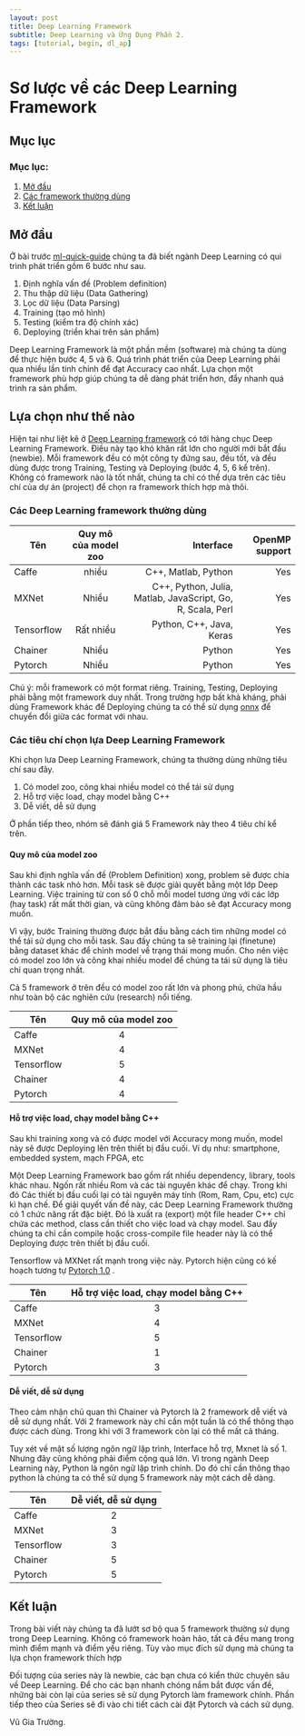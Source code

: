 ```yaml
---
layout: post
title: Deep Learning Framework
subtitle: Deep Learning và Ứng Dụng Phần 2.
tags: [tutorial, begin, dl_ap]
---
```


# Sơ lược về các Deep Learning Framework

## Mục lục

### Mục lục:
1. [Mở đầu](#intro)
2. [Các framework thường dùng](#tools)
3. [Kết luận](#end)


## Mở đầu <a name="intro"></a>

Ở bài trước [ml-quick-guide](https://dlapplications.github.io/2018-06-02-ml-quick-guide/) 
chúng ta đã biết ngành Deep Learning có qui trình phát triển gồm 6 bước như sau. 

1. Định nghĩa vấn đề (Problem definition)
2. Thu thập dữ liệu (Data Gathering)
3. Lọc dữ liệu (Data Parsing)
4. Training (tạo mô hình)
5. Testing (kiểm tra độ chính xác)
6. Deploying (triển khai trên sản phẩm)

Deep Learning Framework là một phần mềm (software) mà chúng ta dùng để thực hiện bước 4, 5 và 6. Quá trình phát triển của Deep Learning phải qua nhiều lần tinh chỉnh để đạt Accuracy cao nhất. Lựa chọn một framework phù hợp giúp chúng ta dễ dàng phát triển hơn, đẩy nhanh quá trình ra sản phẩm. 

## Lựa chọn như thế nào <a name="tools"></a>

Hiện tại như liệt kê ở  [Deep Learning framework](https://en.wikipedia.org/wiki/Comparison_of_deep_learning_software) có tới hàng chục Deep Learning Framework. Điều này tạo khó khăn rất lớn cho người mới bắt đầu (newbie). Mỗi framework đều có một công ty đứng sau, đều tốt, và đều dùng được trong Training, Testing và Deploying (bước 4, 5, 6 kể trên). Không có framework nào là tốt nhất, chúng ta chỉ có thể dựa trên các tiêu chí của dự án (project) để chọn ra framework thích hợp mà thôi.

### Các Deep Learning framework thường dùng

| Tên        | Quy mô của model zoo   | Interface  | OpenMP support |
| ---------- |:-------------:| -----:     | -------:|
| Caffe       | nhiều  | C++, Matlab, Python      | Yes |
| MXNet      | Nhiều      |    C++, Python, Julia, Matlab, JavaScript, Go, R, Scala, Perl | Yes |
| Tensorflow | Rất nhiều      |    Python, C++, Java, Keras | Yes |
| Chainer    | Nhiều      |   Python    | Yes |
| Pytorch    | Nhiều      |    Python | Yes |

Chú ý: mỗi framework có một format riêng. Training, Testing, Deploying phải bằng một framework duy nhất. Trong trường hợp bất khả kháng, phải dùng Framework khác để Deploying chúng ta có thể sử dụng  [onnx](https://github.com/onnx) để chuyển đổi giữa các format với nhau. 

### Các tiêu chí chọn lựa Deep Learning Framework

Khi chọn lưa Deep Learning Framework, chúng ta thường dùng những tiêu chí sau đây.

1. Có model zoo, công khai nhiều model có thể tái sử dụng
2. Hỗ trợ việc load, chạy model bằng C++ 
3. Dễ viết, dễ sử dụng

Ở phần tiếp theo, nhóm sẽ đánh giá 5 Framework này theo 4 tiêu chí kể trên. 

#### Quy mô của model zoo 

Sau khi định nghĩa vấn đề (Problem Definition) xong, problem sẽ được chia thành các task nhỏ hơn. Mỗi task sẽ được giải quyết bằng một lớp Deep Learning. Việc training từ con số 0 chỗ mỗi model tương ứng với các lớp (hay task) rất mất thời gian, và cũng không đảm bảo sẽ đạt Accuracy mong muốn. 

Vì vậy, bước Training thường được bắt đầu bằng cách tìm những model có thể tái sử dụng cho mỗi task. Sau đấy chúng ta sẽ training lại (finetune) bằng dataset khác để chỉnh model về trạng thái mong muốn. Cho nên việc có model zoo lớn  và công khai nhiều model để chúng ta tái sử dụng là tiêu chí quan trọng nhất. 

Cả 5 framework ở trên đều có model zoo rất lớn và phong phú, chứa hầu như toàn bộ các nghiên cứu (research) nổi tiếng. 


| Tên        | Quy mô của model zoo   | 
| ---------- |:-------------:| 
| Caffe       | 4  | 
| MXNet      | 4      |  
| Tensorflow | 5      |
| Chainer    | 4      |  
| Pytorch    | 4      |   


#### Hỗ trợ việc load, chạy model bằng C++ 

Sau khi training xong và có được model với Accuracy mong muốn, model này sẽ được Deploying lên trên thiết bị đầu cuối. Ví dụ như: smartphone, embedded system, mạch FPGA,  etc 

 Một Deep Learning Framework bao gồm rất nhiều dependency, library, tools khác nhau. Ngốn rất nhiều Rom và các tài nguyên khác để chạy. Trong khi đó Các thiết bị đầu cuối lại có tài nguyên máy tính (Rom, Ram, Cpu, etc) cực kì hạn chế. Để giải quyết vấn đề này, các Deep Learning Framework thường có 1 chức năng rất đặc biệt. Đó là xuất ra (export) một file header C++ chỉ chứa các method, class cần thiết cho việc load và chạy model. Sau đấy chúng ta chỉ cần compile hoặc cross-compile file header này là có thể Deploying được trên thiết bị đầu cuối.

Tensorflow và MXNet rất mạnh trong việc này. Pytorch hiện cũng có kế hoạch tương tự [Pytorch 1.0](https://pytorch.org/2018/05/02/road-to-1.0.html) . 


| Tên        | Hỗ trợ việc load, chạy model bằng C++    | 
| ---------- |:-------------:| 
| Caffe       | 3  | 
| MXNet      | 4      |  
| Tensorflow | 5      |
| Chainer    | 1      |  
| Pytorch    | 3      |   

#### Dễ viết, dễ sử dụng

Theo cảm nhận chủ quan thì Chainer và Pytorch là 2 framework dễ viết và dễ sử dụng nhất. Với 2 framework này chỉ cần một tuần là có thể thông thạo được cách dùng. Trong khi với 3 framework còn lại có thể mất cả tháng. 

Tuy xét về mặt số lượng ngôn ngữ lập trình, Interface hỗ trợ, Mxnet là số 1. Nhưng đây cũng không phải điểm cộng quá lớn. Vì trong ngành Deep Learning này, Python là ngôn ngữ lập trình chính. Do đó chỉ cần thông thạo python là chúng ta có thể sử dụng 5 framework này một cách dễ dàng.

| Tên        | Dễ viết, dễ sử dụng   | 
| ---------- |:-------------:| 
| Caffe       | 2  | 
| MXNet      | 3      |  
| Tensorflow | 3      |
| Chainer    | 5      |  
| Pytorch    | 5      |   

## Kết luận <a name="end"></a>

Trong bài viết này chúng ta đã lướt sơ bộ qua 5 framework thường sử dụng trong Deep Learning. Không có framework hoàn hảo, tất cả đều mang trong mình điểm mạnh và điểm yếu riêng. Tùy vào mục đích sử dụng mà chúng ta lựa chọn framework thích hợp

Đối tượng của series này là newbie, các bạn chưa có kiển thức chuyên sâu về Deep Learning. Để cho các bạn nhanh chóng nắm bắt được vấn đề, những bài còn lại của series sẽ sử dụng Pytorch làm framework chính. Phần tiếp theo của Series sẽ đi vào chi tiết cách cài đặt Pytorch và cách sử dụng.

Vũ Gia Trường.

